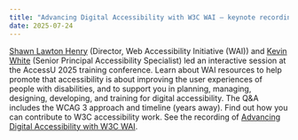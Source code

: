```yaml
---
title: "Advancing Digital Accessibility with W3C WAI — keynote recording available"
date: 2025-07-24
---
```


[Shawn Lawton Henry](https://www.w3.org/staff/wai/#shawn) (Director, Web Accessibility Initiative (WAI)) and [Kevin White](https://www.w3.org/staff/wai/#kevin) (Senior Principal Accessibility Specialist) led an interactive session at the AccessU 2025 training conference. Learn about WAI resources to help promote that accessibility is about improving the user experiences of people with disabilities, and to support you in planning, managing, designing, developing, and training for digital accessibility. The Q&A includes the WCAG 3 approach and timeline (years away). Find out how you can contribute to W3C accessibility work. See the recording of [Advancing Digital Accessibility with W3C WAI](https://www.youtube.com/watch?v=LWOiKSLIn58&list=PLhDEeYUfW02QhGrDOHxLM9ZNZnQiLiFuZ&index=1).
